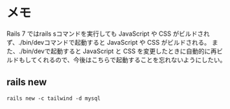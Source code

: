 # メモ
Rails 7 ではrails sコマンドを実行しても JavaScript や CSS がビルドされず、./bin/devコマンドで起動すると JavaScript や CSS がビルドされる。
また、./bin/devで起動すると JavaScript と CSS を変更したときに自動的に再ビルドもしてくれるので、今後はこちらで起動することを忘れないようにしたい。

## rails new
`rails new -c tailwind -d mysql`